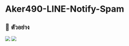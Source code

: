 # Aker490-LINE-Notify-Spam

## 📝 ตัวอย่าง

![](https://media.discordapp.net/attachments/1035749114710851585/1073906152166924388/Screenshot_2023-02-11-16-59-11-941_jp.naver.line.android.png)
![](https://media.discordapp.net/attachments/1035749114710851585/1073907468326944788/IMG_20230211_170436.png)
